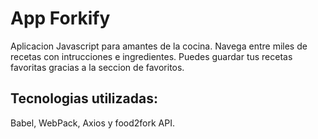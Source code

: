 # App Forkify
Aplicacion Javascript para amantes de la cocina. Navega entre miles de recetas con intrucciones e ingredientes. Puedes guardar tus recetas favoritas gracias a la seccion de favoritos.

## Tecnologias utilizadas:
Babel, WebPack, Axios y food2fork API.
